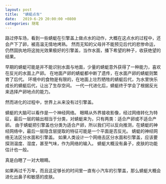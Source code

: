 ```yaml
---
layout: post
title:  "蜻蜓点车"
date:   2019-6-29 20:00:00 +0800
categories: 随笔
---
```


路过停车场，看到一些蜻蜓在引擎盖上做点水的动作，大概在这点水的过程中，还会产下了卵，被高温无情地烤熟。
然而无知的父母并不能预见后代的悲惨命运，仍然固执地将这抛光效果极好的引擎盖，当作水面，播下希望的种子，收获绝望的结果。

早期的蜻蜓可能是并不能识别水面与地面，少量的蜻蜓意外获得了一种能力，喜欢在反光的水面上产卵。
在地面产卵的蜻蜓都中断了遗传，在水面产卵的蜻蜓则繁育了后代。
环境中的食物是有限的，在地面上壮烈牺牲的蜻蜓后代，为水里快乐成长的蜻蜓后代，让出了生存空间。
一代一代进化后，蜻蜓终于学会了根据反光来选择产卵地点的能力。

然而进化的过程中，世界上从来没有过引擎盖。

蜻蜓的大脑可以看作是一个神经网络。
眼睛从外界接收影像，经过网络转化为特征，最后一层的输出相当于分类，对蜻蜓来为，只有两类：适合产卵或不适合产卵。
由于蜻蜓把引擎盖也分类为适合产卵，所以我们可以反向推测，在蜻蜓的神经网络中，最后一层隐含层提取的特征可能是一个平面是否反光。
蜻蜓的神经网络无法区分水面和引擎盖。
如果人类设计一个网络去区分水面和引擎盖，应该要探测温度、湿度，甚至气味，作为网络的输入。
蜻蜓大概没有鼻子，皮肤的功能估计也一般。

真是白瞎了一对大眼睛。

如果再过千万年，而且这足够长的时间里一直有小汽车的引擎盖，那么蜻蜓大概会进化出鼻子和敏感的皮肤。
